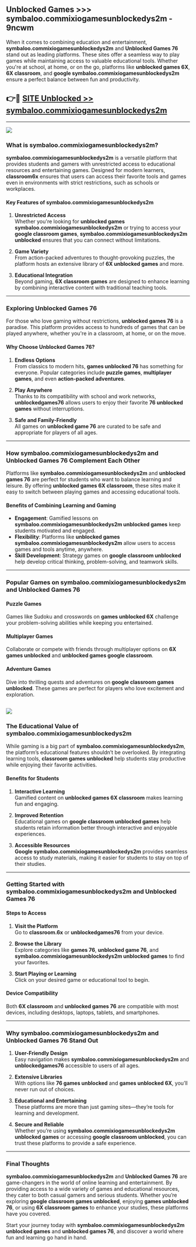 ## Unblocked Games >>> symbaloo.commixiogamesunblockedys2m - 9ncwm 

When it comes to combining education and entertainment, **symbaloo.commixiogamesunblockedys2m** and **Unblocked Games 76** stand out as leading platforms. These sites offer a seamless way to play games while maintaining access to valuable educational tools. Whether you're at school, at home, or on the go, platforms like **unblocked games 6X**, **6X classroom**, and **google symbaloo.commixiogamesunblockedys2m** ensure a perfect balance between fun and productivity.
## 👉🔴 [SITE Unblocked >> symbaloo.commixiogamesunblockedys2m](http://unblockedgames.edu.pl?title=symbaloo.commixiogamesunblockedys2m&ref=24J)
---
<a href="http://unblockedgames.edu.pl?title=symbaloo.commixiogamesunblockedys2m&ref=24J/"><img src="https://github.com/user-attachments/assets/438f12ca-57a4-47a3-8ead-c64da593a1e5"/></a>
### What is symbaloo.commixiogamesunblockedys2m?  

**symbaloo.commixiogamesunblockedys2m** is a versatile platform that provides students and gamers with unrestricted access to educational resources and entertaining games. Designed for modern learners, **classroom6x** ensures that users can access their favorite tools and games even in environments with strict restrictions, such as schools or workplaces.  

#### Key Features of symbaloo.commixiogamesunblockedys2m  

1. **Unrestricted Access**  
   Whether you're looking for **unblocked games symbaloo.commixiogamesunblockedys2m** or trying to access your **google classroom games**, **symbaloo.commixiogamesunblockedys2m unblocked** ensures that you can connect without limitations.  

2. **Game Variety**  
   From action-packed adventures to thought-provoking puzzles, the platform hosts an extensive library of **6X unblocked games** and more.  

3. **Educational Integration**  
   Beyond gaming, **6X classroom games** are designed to enhance learning by combining interactive content with traditional teaching tools.  



---

### Exploring Unblocked Games 76  

For those who love gaming without restrictions, **unblocked games 76** is a paradise. This platform provides access to hundreds of games that can be played anywhere, whether you're in a classroom, at home, or on the move.  

#### Why Choose Unblocked Games 76?  

1. **Endless Options**  
   From classics to modern hits, **games unblocked 76** has something for everyone. Popular categories include **puzzle games**, **multiplayer games**, and even **action-packed adventures**.  

2. **Play Anywhere**  
   Thanks to its compatibility with school and work networks, **unblockedgames76** allows users to enjoy their favorite **76 unblocked games** without interruptions.  

3. **Safe and Family-Friendly**  
   All games on **unblocked game 76** are curated to be safe and appropriate for players of all ages.  

---

### How symbaloo.commixiogamesunblockedys2m and Unblocked Games 76 Complement Each Other  

Platforms like **symbaloo.commixiogamesunblockedys2m** and **unblocked games 76** are perfect for students who want to balance learning and leisure. By offering **unblocked games 6X classroom**, these sites make it easy to switch between playing games and accessing educational tools.  

#### Benefits of Combining Learning and Gaming  

- **Engagement**: Gamified lessons on **symbaloo.commixiogamesunblockedys2m unblocked games** keep students motivated and engaged.  
- **Flexibility**: Platforms like **unblocked games symbaloo.commixiogamesunblockedys2m** allow users to access games and tools anytime, anywhere.  
- **Skill Development**: Strategy games on **google classroom unblocked** help develop critical thinking, problem-solving, and teamwork skills.  

---

### Popular Games on symbaloo.commixiogamesunblockedys2m and Unblocked Games 76  

#### Puzzle Games  

Games like Sudoku and crosswords on **games unblocked 6X** challenge your problem-solving abilities while keeping you entertained.  

#### Multiplayer Games  

Collaborate or compete with friends through multiplayer options on **6X games unblocked** and **unblocked games google classroom**.  

#### Adventure Games  

Dive into thrilling quests and adventures on **google classroom games unblocked**. These games are perfect for players who love excitement and exploration.  

<a href="http://download.freeplayer.one?title=symbaloo.commixiogamesunblockedys2m&ref=23D/"><img src="https://github.com/user-attachments/assets/fe0c3e91-c8e1-489c-acf0-e2f614c12fb8"/></a>
---

### The Educational Value of symbaloo.commixiogamesunblockedys2m  

While gaming is a big part of **symbaloo.commixiogamesunblockedys2m**, the platform’s educational features shouldn’t be overlooked. By integrating learning tools, **classroom games unblocked** help students stay productive while enjoying their favorite activities.  

#### Benefits for Students  

1. **Interactive Learning**  
   Gamified content on **unblocked games 6X classroom** makes learning fun and engaging.  

2. **Improved Retention**  
   Educational games on **google classroom unblocked games** help students retain information better through interactive and enjoyable experiences.  

3. **Accessible Resources**  
   **Google symbaloo.commixiogamesunblockedys2m** provides seamless access to study materials, making it easier for students to stay on top of their studies.  

---

### Getting Started with symbaloo.commixiogamesunblockedys2m and Unblocked Games 76  

#### Steps to Access  

1. **Visit the Platform**  
   Go to **classroom.6x** or **unblockedgames76** from your device.  

2. **Browse the Library**  
   Explore categories like **games 76**, **unblocked game 76**, and **symbaloo.commixiogamesunblockedys2m unblocked games** to find your favorites.  

3. **Start Playing or Learning**  
   Click on your desired game or educational tool to begin.  

#### Device Compatibility  

Both **6X classroom** and **unblocked games 76** are compatible with most devices, including desktops, laptops, tablets, and smartphones.  

---

### Why symbaloo.commixiogamesunblockedys2m and Unblocked Games 76 Stand Out  

1. **User-Friendly Design**  
   Easy navigation makes **symbaloo.commixiogamesunblockedys2m** and **unblockedgames76** accessible to users of all ages.  

2. **Extensive Libraries**  
   With options like **76 games unblocked** and **games unblocked 6X**, you’ll never run out of choices.  

3. **Educational and Entertaining**  
   These platforms are more than just gaming sites—they’re tools for learning and development.  

4. **Secure and Reliable**  
   Whether you’re using **symbaloo.commixiogamesunblockedys2m unblocked games** or accessing **google classroom unblocked**, you can trust these platforms to provide a safe experience.  

---

### Final Thoughts  

**symbaloo.commixiogamesunblockedys2m** and **Unblocked Games 76** are game-changers in the world of online learning and entertainment. By providing access to a wide variety of games and educational resources, they cater to both casual gamers and serious students. Whether you’re exploring **google classroom games unblocked**, enjoying **games unblocked 76**, or using **6X classroom games** to enhance your studies, these platforms have you covered.  

Start your journey today with **symbaloo.commixiogamesunblockedys2m unblocked games** and **unblocked games 76**, and discover a world where fun and learning go hand in hand.  